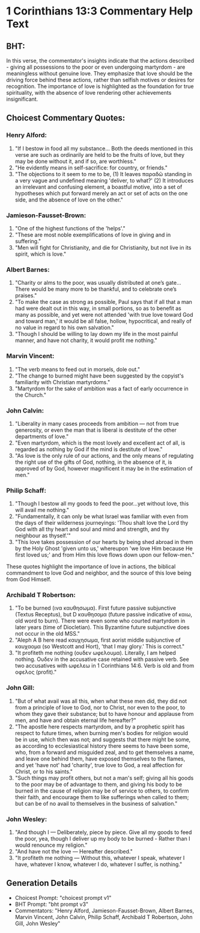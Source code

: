 # 1 Corinthians 13:3 Commentary Help Text

## BHT:
In this verse, the commentator's insights indicate that the actions described - giving all possessions to the poor or even undergoing martyrdom - are meaningless without genuine love. They emphasize that love should be the driving force behind these actions, rather than selfish motives or desires for recognition. The importance of love is highlighted as the foundation for true spirituality, with the absence of love rendering other achievements insignificant.

## Choicest Commentary Quotes:
### Henry Alford:
1. "If I bestow in food all my substance... Both the deeds mentioned in this verse are such as ordinarily are held to be the fruits of love, but they may be done without it, and if so, are worthless." 
2. "He evidently means in self-sacrifice: for country, or friends." 
3. "The objections to it seem to me to be, (1) It leaves παραδῶ standing in a very vague and undefined meaning 'deliver, to what?' (2) It introduces an irrelevant and confusing element, a boastful motive, into a set of hypotheses which put forward merely an act or set of acts on the one side, and the absence of love on the other."

### Jamieson-Fausset-Brown:
1. "One of the highest functions of the 'helps'." 
2. "These are most noble exemplifications of love in giving and in suffering."
3. "Men will fight for Christianity, and die for Christianity, but not live in its spirit, which is love."

### Albert Barnes:
1. "Charity or alms to the poor, was usually distributed at one’s gate... There would be many more to be thankful, and to celebrate one’s praises."
2. "To make the case as strong as possible, Paul says that if all that a man had were dealt out in this way, in small portions, so as to benefit as many as possible, and yet were not attended 'with true love toward God and toward man,' it would be all false, hollow, hypocritical, and really of no value in regard to his own salvation."
3. "Though I should be willing to lay down my life in the most painful manner, and have not charity, it would profit me nothing."

### Marvin Vincent:
1. "The verb means to feed out in morsels, dole out." 
2. "The change to burned might have been suggested by the copyist's familiarity with Christian martyrdoms." 
3. "Martyrdom for the sake of ambition was a fact of early occurrence in the Church."

### John Calvin:
1. "Liberality in many cases proceeds from ambition — not from true generosity, or even the man that is liberal is destitute of the other departments of love."
2. "Even martyrdom, which is the most lovely and excellent act of all, is regarded as nothing by God if the mind is destitute of love."
3. "As love is the only rule of our actions, and the only means of regulating the right use of the gifts of God, nothing, in the absence of it, is approved of by God, however magnificent it may be in the estimation of men."

### Philip Schaff:
1. "Though I bestow all my goods to feed the poor...yet without love, this will avail me nothing." 
2. "Fundamentally, it can only be what Israel was familiar with even from the days of their wilderness journeyings: 'Thou shalt love the Lord thy God with all thy heart and soul and mind and strength, and thy neighbour as thyself.'"
3. "This love takes possession of our hearts by being shed abroad in them by the Holy Ghost 'given unto us,' whereupon 'we love Him because He first loved us;' and from Him this love flows down upon our fellow-men."

These quotes highlight the importance of love in actions, the biblical commandment to love God and neighbor, and the source of this love being from God Himself.

### Archibald T Robertson:
1. "To be burned (ινα καυθησωμα). First future passive subjunctive (Textus Receptus), but D καυθησομα (future passive indicative of καιω, old word to burn). There were even some who courted martyrdom in later years (time of Diocletian). This Byzantine future subjunctive does not occur in the old MSS."
2. "Aleph A B here read καυχησωμα, first aorist middle subjunctive of καυχαομα (so Westcott and Hort), 'that I may glory.' This is correct."
3. "It profiteth me nothing (ουδεν ωφελουμα). Literally, I am helped nothing. Ουδεν in the accusative case retained with passive verb. See two accusatives with ωφελεω in 1 Corinthians 14:6. Verb is old and from οφελος (profit)."

### John Gill:
1. "But of what avail was all this, when what these men did, they did not from a principle of love to God, nor to Christ, nor even to the poor, to whom they gave their substance; but to have honour and applause from men, and have and obtain eternal life hereafter?"
2. "The apostle here respects martyrdom, and by a prophetic spirit has respect to future times, when burning men's bodies for religion would be in use, which then was not; and suggests that there might be some, as according to ecclesiastical history there seems to have been some, who, from a forward and misguided zeal, and to get themselves a name, and leave one behind them, have exposed themselves to the flames, and yet 'have not' had 'charity', true love to God, a real affection for Christ, or to his saints."
3. "Such things may profit others, but not a man's self; giving all his goods to the poor may be of advantage to them, and giving his body to be burned in the cause of religion may be of service to others, to confirm their faith, and encourage them to like sufferings when called to them; but can be of no avail to themselves in the business of salvation."

### John Wesley:
1. "And though I — Deliberately, piece by piece. Give all my goods to feed the poor, yea, though I deliver up my body to be burned - Rather than I would renounce my religion." 
2. "And have not the love — Hereafter described." 
3. "It profiteth me nothing — Without this, whatever I speak, whatever I have, whatever I know, whatever I do, whatever I suffer, is nothing."


## Generation Details
- Choicest Prompt: "choicest prompt v1"
- BHT Prompt: "bht prompt v3"
- Commentators: "Henry Alford, Jamieson-Fausset-Brown, Albert Barnes, Marvin Vincent, John Calvin, Philip Schaff, Archibald T Robertson, John Gill, John Wesley"
